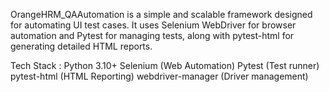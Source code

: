 OrangeHRM_QAAutomation is a simple and scalable framework designed for automating UI test cases.
It uses Selenium WebDriver for browser automation and Pytest for managing tests, along with pytest-html for generating detailed HTML reports.

Tech Stack : 
Python 3.10+
Selenium (Web Automation)
Pytest (Test runner)
pytest-html (HTML Reporting)
webdriver-manager (Driver management)

